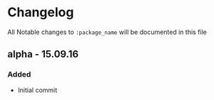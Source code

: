 # Changelog

All Notable changes to `:package_name` will be documented in this file

## alpha - 15.09.16

### Added
- Initial commit
